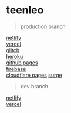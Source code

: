 # teenleo

>production branch

[netlify](https://teenleo.netlify.app)\
[vercel](https://teenleo.vercel.app)\
[glitch](https://teenleo.glitch.me/)\
[heroku](https://teenleo.herokuapp.com)\
[github pages](https://kevlarkode.github.io/teenleo)\
[firebase](https://teenleo.web.app)\
[cloudflare pages](https://teenleo.pages.dev)
[surge](https://teenleo.surge.sh)

>dev branch

[netlify](https://dev-01--teenleo.netlify.app)\
[vercel](https://teenleo-git-dev-01-kevlarkode.vercel.app)
